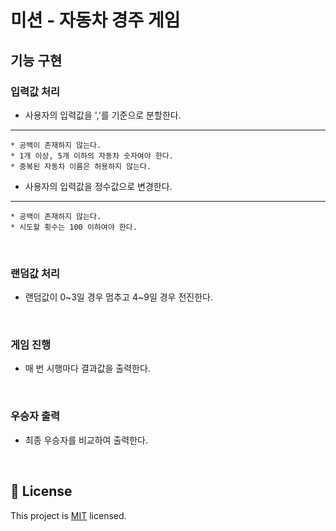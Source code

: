 # 미션 - 자동차 경주 게임

## 기능 구현

### 입력값 처리
* 사용자의 입력값을 ','를 기준으로 분할한다.
---
    * 공백이 존재하지 않는다.
    * 1개 이상, 5개 이하의 자동차 숫자여야 한다.
    * 중복된 자동차 이름은 허용하지 않는다.
    
* 사용자의 입력값을 정수값으로 변경한다.
---
    * 공백이 존재하지 않는다.
    * 시도할 횟수는 100 이하여야 한다.
    
<br>

### 랜덤값 처리
* 랜덤값이 0~3일 경우 멈추고 4~9일 경우 전진한다.

<br>

### 게임 진행
* 매 번 시행마다 결과값을 출력한다.
   
<br>

### 우승자 출력
* 최종 우승자를 비교하여 출력한다.
    

 
<br>

## 📝 License

This project is [MIT](https://github.com/woowacourse/java-racingcar-precourse/blob/master/LICENSE) licensed.
